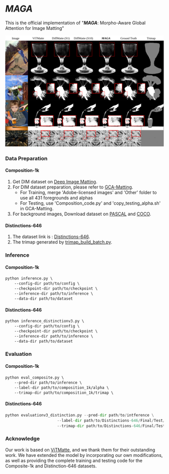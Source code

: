 # *MAGA*



This is the official implementation of "***MAGA***: Morpho-Aware Global Attention for Image Matting"

![](figs/paper_figuresv3.svg)

### Data Preparation

#### Composition-1k

1. Get DIM dataset on [Deep Image Matting](https://sites.google.com/view/deepimagematting).
2. For DIM dataset preparation, please refer to [GCA-Matting](https://github.com/Yaoyi-Li/GCA-Matting).
   - For Training, merge 'Adobe-licensed images' and 'Other' folder to use all 431 foregrounds and alphas
   - For Testing, use 'Composition_code.py' and 'copy_testing_alpha.sh' in GCA-Matting.
3. For background images, Download dataset on [PASCAL](http://host.robots.ox.ac.uk/pascal/VOC/) and [COCO](https://cocodataset.org/#home).

#### Distinctions-646

1. The dataset link is : [Distinctions-646](https://drive.google.com/file/d/1ljJkWONPfJzylkZg_1HaGRoaRaaiAxRu/view?usp=sharing).
2. The trimap generated by [trimap_build_batch.py](https://github.com/kingbackyang/Morpho-Aware-Global-Attention-for-Image-Matting/blob/main/trimap_build_batch.py).

### Inference

#### Composition-1k

```
python inference.py \
    --config-dir path/to/config \
    --checkpoint-dir path/to/checkpoint \
    --inference-dir path/to/inference \
    --data-dir path/to/dataset
```

#### Distinctions-646

```
python inference_distinctionv3.py \
    --config-dir path/to/config \
    --checkpoint-dir path/to/checkpoint \
    --inference-dir path/to/inference \
    --data-dir path/to/dataset
```

### Evaluation

#### Composition-1k

```
python eval_composite.py \
    --pred-dir path/to/inference \
    --label-dir path/to/composition_1k/alpha \
    --trimap-dir path/to/composition_1k/trimap \
```

#### Distinctions-646

```python
python evaluationv3_distinction.py --pred-dir path/to/intference \
                       --label-dir path/to/Distinctions-646/Final/Test/GT \
                       --trimap-dir path/to/Distinctions-646/Final/Test/ALPHA`
```



### Acknowledge

Our work is based on [ViTMatte](https://github.com/hustvl/ViTMatte/tree/main), and we thank them for their outstanding work. We have extended the model by incorporating our own modifications, as well as providing the complete training and testing code for the Composite-1k and Distinction-646 datasets.